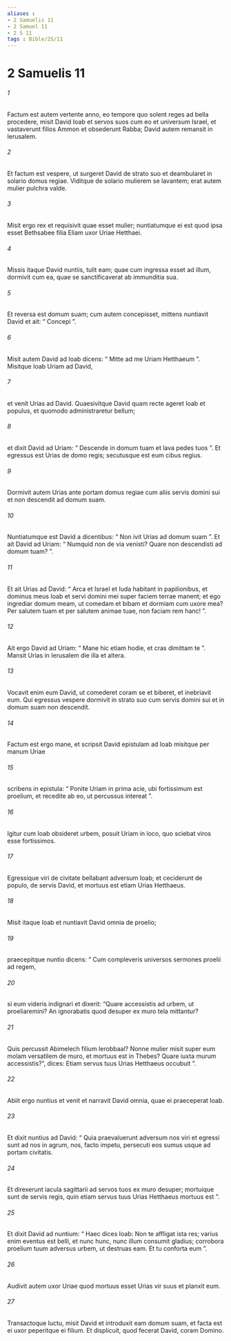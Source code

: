 ```yaml
---
aliases : 
- 2 Samuelis 11
- 2 Samuel 11
- 2 S 11
tags : Bible/2S/11
---
```


# 2 Samuelis 11

###### 1
Factum est autem vertente anno, eo tempore quo solent reges ad bella procedere, misit David Ioab et servos suos cum eo et universum Israel, et vastaverunt filios Ammon et obsederunt Rabba; David autem remansit in Ierusalem.
###### 2
Et factum est vespere, ut surgeret David de strato suo et deambularet in solario domus regiae. Viditque de solario mulierem se lavantem; erat autem mulier pulchra valde. 
###### 3
Misit ergo rex et requisivit quae esset mulier; nuntiatumque ei est quod ipsa esset Bethsabee filia Eliam uxor Uriae Hetthaei. 
###### 4
Missis itaque David nuntiis, tulit eam; quae cum ingressa esset ad illum, dormivit cum ea, quae se sanctificaverat ab immunditia sua. 
###### 5
Et reversa est domum suam; cum autem concepisset, mittens nuntiavit David et ait: “ Concepi ”.
###### 6
Misit autem David ad Ioab dicens: “ Mitte ad me Uriam Hetthaeum ”. Misitque Ioab Uriam ad David, 
###### 7
et venit Urias ad David. Quaesivitque David quam recte ageret Ioab et populus, et quomodo administraretur bellum; 
###### 8
et dixit David ad Uriam: “ Descende in domum tuam et lava pedes tuos ”. Et egressus est Urias de domo regis; secutusque est eum cibus regius. 
###### 9
Dormivit autem Urias ante portam domus regiae cum aliis servis domini sui et non descendit ad domum suam.
###### 10
Nuntiatumque est David a dicentibus: “ Non ivit Urias ad domum suam ”. Et ait David ad Uriam: “ Numquid non de via venisti? Quare non descendisti ad domum tuam? ”. 
###### 11
Et ait Urias ad David: “ Arca et Israel et Iuda habitant in papilionibus, et dominus meus Ioab et servi domini mei super faciem terrae manent; et ego ingrediar domum meam, ut comedam et bibam et dormiam cum uxore mea? Per salutem tuam et per salutem animae tuae, non faciam rem hanc! ”. 
###### 12
Ait ergo David ad Uriam: “ Mane hic etiam hodie, et cras dimittam te ”. Mansit Urias in Ierusalem die illa et altera. 
###### 13
Vocavit enim eum David, ut comederet coram se et biberet, et inebriavit eum. Qui egressus vespere dormivit in strato suo cum servis domini sui et in domum suam non descendit.
###### 14
Factum est ergo mane, et scripsit David epistulam ad Ioab misitque per manum Uriae 
###### 15
scribens in epistula: “ Ponite Uriam in prima acie, ubi fortissimum est proelium, et recedite ab eo, ut percussus intereat ”. 
###### 16
Igitur cum Ioab obsideret urbem, posuit Uriam in loco, quo sciebat viros esse fortissimos. 
###### 17
Egressique viri de civitate bellabant adversum Ioab; et ceciderunt de populo, de servis David, et mortuus est etiam Urias Hetthaeus.
###### 18
Misit itaque Ioab et nuntiavit David omnia de proelio; 
###### 19
praecepitque nuntio dicens: “ Cum compleveris universos sermones proelii ad regem, 
###### 20
si eum videris indignari et dixerit: “Quare accessistis ad urbem, ut proeliaremini? An ignorabatis quod desuper ex muro tela mittantur? 
###### 21
Quis percussit Abimelech filium Ierobbaal? Nonne mulier misit super eum molam versatilem de muro, et mortuus est in Thebes? Quare iuxta murum accessistis?”, dices: Etiam servus tuus Urias Hetthaeus occubuit ”.
###### 22
Abiit ergo nuntius et venit et narravit David omnia, quae ei praeceperat Ioab. 
###### 23
Et dixit nuntius ad David: “ Quia praevaluerunt adversum nos viri et egressi sunt ad nos in agrum, nos, facto impetu, persecuti eos sumus usque ad portam civitatis. 
###### 24
Et direxerunt iacula sagittarii ad servos tuos ex muro desuper; mortuique sunt de servis regis, quin etiam servus tuus Urias Hetthaeus mortuus est ”. 
###### 25
Et dixit David ad nuntium: “ Haec dices Ioab: Non te affligat ista res; varius enim eventus est belli, et nunc hunc, nunc illum consumit gladius; corrobora proelium tuum adversus urbem, ut destruas eam. Et tu conforta eum ”.
###### 26
Audivit autem uxor Uriae quod mortuus esset Urias vir suus et planxit eum. 
###### 27
Transactoque luctu, misit David et introduxit eam domum suam, et facta est ei uxor peperitque ei filium. Et displicuit, quod fecerat David, coram Domino.
